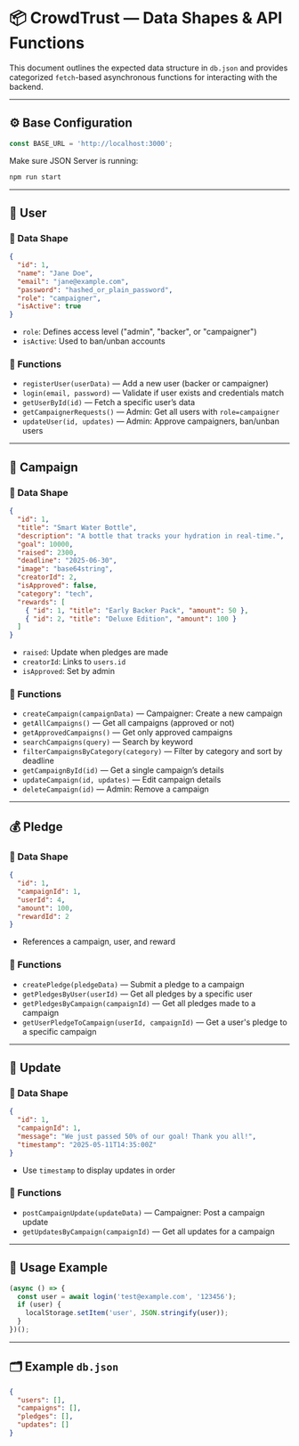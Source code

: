 # 📦 CrowdTrust — Data Shapes & API Functions

This document outlines the expected data structure in `db.json` and provides categorized `fetch`-based asynchronous functions for interacting with the backend.

---

## ⚙️ Base Configuration

```js
const BASE_URL = 'http://localhost:3000';
```

Make sure JSON Server is running:

```bash
npm run start
```

---

## 👤 User

### 📄 Data Shape

```json
{
  "id": 1,
  "name": "Jane Doe",
  "email": "jane@example.com",
  "password": "hashed_or_plain_password",
  "role": "campaigner",
  "isActive": true
}
```

- `role`: Defines access level ("admin", "backer", or "campaigner")
- `isActive`: Used to ban/unban accounts

### 🧩 Functions

- `registerUser(userData)` — Add a new user (backer or campaigner)
- `login(email, password)` — Validate if user exists and credentials match
- `getUserById(id)` — Fetch a specific user’s data
- `getCampaignerRequests()` — Admin: Get all users with `role=campaigner`
- `updateUser(id, updates)` — Admin: Approve campaigners, ban/unban users

---

## 📢 Campaign

### 📄 Data Shape

```json
{
  "id": 1,
  "title": "Smart Water Bottle",
  "description": "A bottle that tracks your hydration in real-time.",
  "goal": 10000,
  "raised": 2300,
  "deadline": "2025-06-30",
  "image": "base64string",
  "creatorId": 2,
  "isApproved": false,
  "category": "tech",
  "rewards": [
    { "id": 1, "title": "Early Backer Pack", "amount": 50 },
    { "id": 2, "title": "Deluxe Edition", "amount": 100 }
  ]
}
```

- `raised`: Update when pledges are made
- `creatorId`: Links to `users.id`
- `isApproved`: Set by admin

### 🧩 Functions

- `createCampaign(campaignData)` — Campaigner: Create a new campaign
- `getAllCampaigns()` — Get all campaigns (approved or not)
- `getApprovedCampaigns()` — Get only approved campaigns
- `searchCampaigns(query)` — Search by keyword
- `filterCampaignsByCategory(category)` — Filter by category and sort by deadline
- `getCampaignById(id)` — Get a single campaign’s details
- `updateCampaign(id, updates)` — Edit campaign details
- `deleteCampaign(id)` — Admin: Remove a campaign

---

## 💰 Pledge

### 📄 Data Shape

```json
{
  "id": 1,
  "campaignId": 1,
  "userId": 4,
  "amount": 100,
  "rewardId": 2
}
```

- References a campaign, user, and reward

### 🧩 Functions

- `createPledge(pledgeData)` — Submit a pledge to a campaign
- `getPledgesByUser(userId)` — Get all pledges by a specific user
- `getPledgesByCampaign(campaignId)` — Get all pledges made to a campaign
- `getUserPledgeToCampaign(userId, campaignId)` — Get a user's pledge to a specific campaign

---

## 📝 Update

### 📄 Data Shape

```json
{
  "id": 1,
  "campaignId": 1,
  "message": "We just passed 50% of our goal! Thank you all!",
  "timestamp": "2025-05-11T14:35:00Z"
}
```

- Use `timestamp` to display updates in order

### 🧩 Functions

- `postCampaignUpdate(updateData)` — Campaigner: Post a campaign update
- `getUpdatesByCampaign(campaignId)` — Get all updates for a campaign

---

## 🧠 Usage Example

```js
(async () => {
  const user = await login('test@example.com', '123456');
  if (user) {
    localStorage.setItem('user', JSON.stringify(user));
  }
})();
```

---

## 🗂 Example `db.json`

```json
{
  "users": [],
  "campaigns": [],
  "pledges": [],
  "updates": []
}
```
